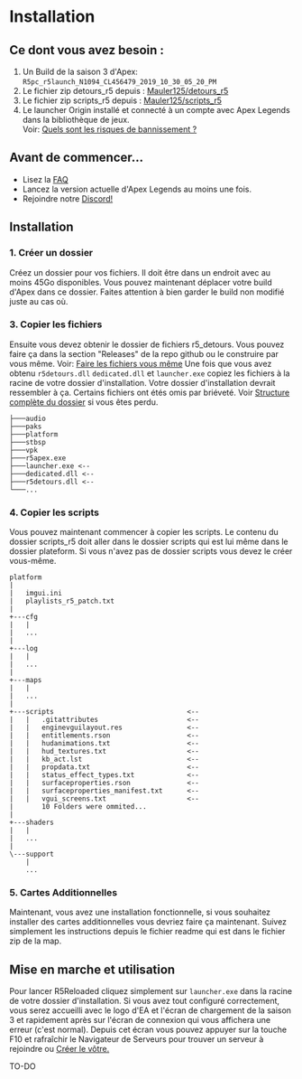 # **Installation**

## Ce dont vous avez besoin :
1. Un Build de la saison 3 d'Apex: `R5pc_r5launch_N1094_CL456479_2019_10_30_05_20_PM`
2. Le fichier zip detours_r5 depuis : [Mauler125/detours_r5](https://github.com/Mauler125/detours_r5)
3. Le fichier zip scripts_r5 depuis : [Mauler125/scripts_r5](https://github.com/Mauler125/scripts_r5)
4. Le launcher Origin installé et connecté à un compte avec Apex Legends dans la bibliothèque de jeux.<br/> Voir: [Quels sont les risques de bannissement ?](../faq/faq#what-are-the-ban-risks)

## Avant de commencer...
- Lisez la [FAQ](../faq/faq)
- Lancez la version actuelle d'Apex Legends au moins une fois. 
- Rejoindre notre [Discord!](https://discord.com/invite/jqMkUdXrBr)

## Installation
### 1. Créer un dossier
Créez un dossier pour vos fichiers. Il doit être dans un endroit avec au moins 45Go disponibles. Vous pouvez maintenant déplacer votre build d'Apex dans ce dossier. Faites attention à bien garder le build non modifié juste au cas où.

### 3. Copier les fichiers
Ensuite vous devez obtenir le dossier de fichiers r5_detours. Vous pouvez faire ça dans la section "Releases" de la repo github ou le construire par vous même. Voir: [Faire les fichiers vous même](#building-the-binaries-yourself) Une fois que vous avez obtenu `r5detours.dll` `dedicated.dll` et `launcher.exe` copiez les fichiers à la racine de votre dossier d'installation. Votre dossier d'installation devrait ressembler à ça. Certains fichiers ont étés omis par briéveté. Voir [Structure complète du dossier](../installation/tree) si vous êtes perdu.
```
├───audio
├───paks
├───platform
├───stbsp
├───vpk
├───r5apex.exe
├───launcher.exe <-- 
├───dedicated.dll <-- 
├───r5detours.dll <-- 
└───... 
```
### 4. Copier les scripts
Vous pouvez maintenant commencer à copier les scripts. Le contenu du dossier scripts_r5 doit aller dans le dossier scripts qui est lui même dans le dossier plateform. Si vous n'avez pas de dossier scripts vous devez le créer vous-même. 

```
platform
|
|   imgui.ini
|   playlists_r5_patch.txt
|   
+---cfg
|   |
|   ...
|           
+---log
|   |
|   ...
|
+---maps
|   |
|   ...
|           
+---scripts                                 <--
|   |   .gitattributes                      <--
|   |   enginevguilayout.res                <--
|   |   entitlements.rson                   <--
|   |   hudanimations.txt                   <--
|   |   hud_textures.txt                    <--
|   |   kb_act.lst                          <--
|   |   propdata.txt                        <--
|   |   status_effect_types.txt             <--
|   |   surfaceproperties.rson              <--
|   |   surfaceproperties_manifest.txt      <--
|   |   vgui_screens.txt                    <--
|       10 Folders were ommited...          
|               
+---shaders
|   |
|   ...
|           
\---support
    |
    ...
```

### 5. Cartes Additionnelles

Maintenant, vous avez une installation fonctionnelle, si vous souhaitez installer des cartes additionnelles vous devriez faire ça maintenant. Suivez simplement les instructions depuis le fichier readme qui est dans le fichier zip de la map.

## Mise en marche et utilisation

Pour lancer R5Reloaded cliquez simplement sur `launcher.exe` dans la racine de votre dossier d'installation. Si vous avez tout configuré correctement, vous serez accueilli avec le logo d'EA et l'écran de chargement de la saison 3 et rapidement après sur l'écran de connexion qui vous affichera une erreur (c'est normal). Depuis cet écran vous pouvez appuyer sur la touche F10 et rafraîchir le Navigateur de Serveurs pour trouver un serveur à rejoindre ou [Créer le vôtre.](../servers/hosting)


TO-DO